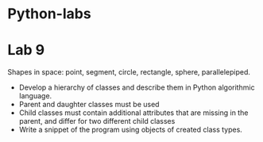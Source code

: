 # Python-labs
# Lab 9
Shapes in space: point, segment, circle, rectangle, sphere, parallelepiped.
- Develop a hierarchy of classes and describe them in Python algorithmic language.
- Parent and daughter classes must be used
- Child classes must contain additional attributes that are missing in the parent, and differ for two different child classes
- Write a snippet of the program using objects of created class types.
